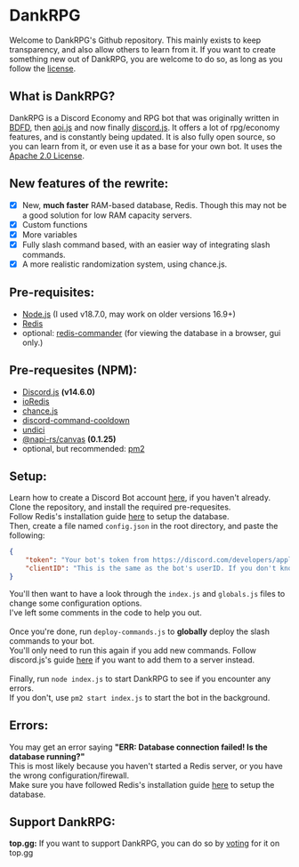 # DankRPG
Welcome to DankRPG's Github repository. This mainly exists to keep transparency,
and also allow others to learn from it. If you want to create something new out of
DankRPG, you are welcome to do so, as long as you follow the [license](https://choosealicense.com/licenses/apache-2.0/).

## What is DankRPG?
DankRPG is a Discord Economy and RPG bot that was originally written in [BDFD](https://botdesignerdiscord.com/),
then [aoi.js](https://aoi.js.org) and now finally [discord.js](https://discord.js.org). It offers a lot of rpg/economy features,
and is constantly being updated. It is also fully open source, so you can learn from it, or even use it as a base
for your own bot. It uses the [Apache 2.0 License](hhttps://choosealicense.com/licenses/apache-2.0/).

## New features of the rewrite:
- [x] New, **much faster** RAM-based database, Redis. Though this may not be a good solution for low RAM capacity servers.
- [x] Custom functions
- [x] More variables
- [x] Fully slash command based, with an easier way of integrating slash commands.
- [x] A more realistic randomization system, using chance.js.

## Pre-requisites:
- [Node.js](https://nodejs.org/en/) (I used v18.7.0, may work on older versions 16.9+)
- [Redis](https://redis.io/)
- optional: [redis-commander](https://npmjs.com/package/redis-commander) (for viewing the database in a browser, gui only.)

## Pre-requesites (NPM):
- [Discord.js](https://discord.js.org) **(v14.6.0)**
- [ioRedis](https://npmjs.com/package/ioredis)
- [chance.js](https://npmjs.com/package/chance)
- [discord-command-cooldown](https://npmjs.com/package/discord-command-cooldown)
- [undici](https://npmjs.com/package/undici)
- [@napi-rs/canvas](https://npmjs.com/package/@napi-rs/canvas) **(0.1.25)**
- optional, but recommended: [pm2](https://npmjs.com/package/pm2)

## Setup:
Learn how to create a Discord Bot account [here](https://discordjs.guide/preparations/setting-up-a-bot-application.html), if you haven't already. \
Clone the repository, and install the required pre-requesites. \
Follow Redis's installation guide [here](https://redis.io/topics/quickstart) to setup the database. \
Then, create a file named `config.json` in the root directory, and paste the following:
```json
{
    "token": "Your bot's token from https://discord.com/developers/applications",
    "clientID": "This is the same as the bot's userID. If you don't know how to get it, just use the link above as well.",
}
```
You'll then want to have a look through the `index.js` and `globals.js` files to change some configuration options. \
I've left some comments in the code to help you out. \
\
Once you're done, run `deploy-commands.js` to **globally** deploy the slash commands to your bot. \
You'll only need to run this again if you add new commands. Follow discord.js's guide [here](https://discordjs.guide/creating-your-bot/command-deployment.html#guild-commands) if you want to add them to a server instead. \
\
Finally, run `node index.js` to start DankRPG to see if you encounter any errors. \
If you don't, use `pm2 start index.js` to start the bot in the background.

## Errors:
You may get an error saying **"ERR: Database connection failed! Is the database running?"** \
This is most likely because you haven't started a Redis server, or you have the wrong configuration/firewall. \
Make sure you have followed Redis's installation guide [here](https://redis.io/topics/quickstart) to setup the database.

## Support DankRPG:
**top.gg:** If you want to support DankRPG, you can do so by [voting](https://top.gg/bot/791190766000578580/vote) for it on top.gg
